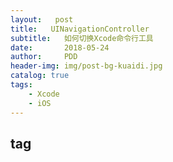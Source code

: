 ```yaml
---
layout:   post
title:   UINavigationController
subtitle:   如何切换Xcode命令行工具
date:       2018-05-24
author:     PDD
header-img: img/post-bg-kuaidi.jpg
catalog: true
tags:
    - Xcode
    - iOS
---
```


## tag
